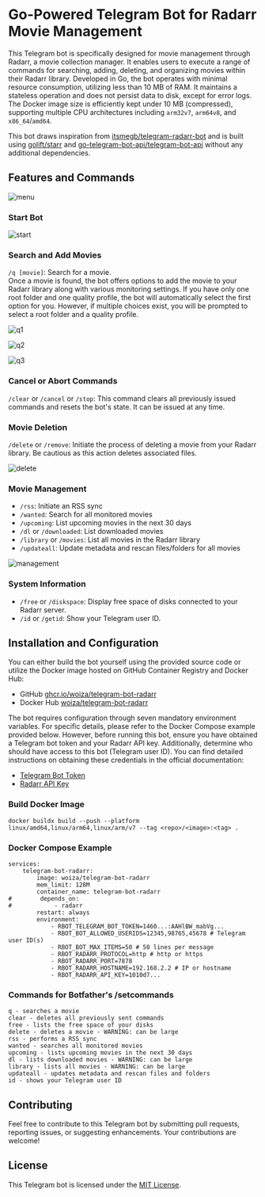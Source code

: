 # Go-Powered Telegram Bot for Radarr Movie Management
This Telegram bot is specifically designed for movie management through Radarr, a movie collection manager. It enables users to execute a range of commands for searching, adding, deleting, and organizing movies within their Radarr library. Developed in Go, the bot operates with minimal resource consumption, utilizing less than 10 MB of RAM. It maintains a stateless operation and does not persist data to disk, except for error logs. The Docker image size is efficiently kept under 10 MB (compressed), supporting multiple CPU architectures including `arm32v7`, `arm64v8`, and `x86_64`/`amd64`.

This bot draws inspiration from [itsmegb/telegram-radarr-bot](https://github.com/itsmegb/telegram-radarr-bot/) and is built using [golift/starr](https://github.com/golift/starr/) and [go-telegram-bot-api/telegram-bot-api](https://github.com/go-telegram-bot-api/telegram-bot-api/) without any additional dependencies.

## Features and Commands

![menu](screenshots/menu.jpg?raw=true "menu")

### Start Bot
![start](screenshots/start.png?raw=true "search movie")

### Search and Add Movies
``/q [movie]``: Search for a movie.\
Once a movie is found, the bot offers options to add the movie to your Radarr library along with various monitoring settings. If you have only one root folder and one quality profile, the bot will automatically select the first option for you. However, if multiple choices exist, you will be prompted to select a root folder and a quality profile.

![q1](screenshots/q1.png?raw=true "search movie")

![q2](screenshots/q2.png?raw=true "search movie")

![q3](screenshots/q3.png?raw=true "search movie")
`
`
### Cancel or Abort Commands
``/clear`` or ``/cancel`` or ``/stop``: 
This command clears all previously issued commands and resets the bot's state. It can be issued at any time.

### Movie Deletion
``/delete`` or ``/remove``: Initiate the process of deleting a movie from your Radarr library. Be cautious as this action deletes associated files.

![delete](screenshots/delete.png?raw=true "search movie")

### Movie Management
- ``/rss``: Initiate an RSS sync
- ``/wanted``: Search for all monitored movies
- ``/upcoming``: List upcoming movies in the next 30 days
- ``/dl`` or ``/downloaded``: List downloaded movies
- ``/library`` or ``/movies``: List all movies in the Radarr library
- ``/updateall``: Update metadata and rescan files/folders for all movies

![management](screenshots/management.png?raw=true "movie management")

### System Information
- ``/free`` or ``/diskspace``: Display free space of disks connected to your Radarr server.
- ``/id`` or ``/getid``: Show your Telegram user ID.


## Installation and Configuration
You can either build the bot yourself using the provided source code or utilize the Docker image hosted on GitHub Container Registry and Docker Hub:
- GitHub [ghcr.io/woiza/telegram-bot-radarr](https://github.com/woiza/telegram-bot-radarr/pkgs/container/telegram-bot-radarr)
- Docker Hub [woiza/telegram-bot-radarr](https://hub.docker.com/repository/docker/woiza/telegram-bot-radarr/)

The bot requires configuration through seven mandatory environment variables. For specific details, please refer to the Docker Compose example provided below. However, before running this bot, ensure you have obtained a Telegram bot token and your Radarr API key. Additionally, determine who should have access to this bot (Telegram user ID). You can find detailed instructions on obtaining these credentials in the official documentation:
- [Telegram Bot Token](https://core.telegram.org/bots/tutorial/)
- [Radarr API Key](https://wiki.servarr.com/en/radarr/settings#security/)



### Build Docker Image
```
docker buildx build --push --platform linux/amd64,linux/arm64,linux/arm/v7 --tag <repo>/<image>:<tag> .
```


### Docker Compose Example
```
services:
    telegram-bot-radarr:
        image: woiza/telegram-bot-radarr
        mem_limit: 128M
        container_name: telegram-bot-radarr
#        depends_on:
#            - radarr
        restart: always
        environment:
            - RBOT_TELEGRAM_BOT_TOKEN=1460...:AAHlBW_mabVg...
            - RBOT_BOT_ALLOWED_USERIDS=12345,98765,45678 # Telegram user ID(s)
            - RBOT_BOT_MAX_ITEMS=50 # 50 lines per message
            - RBOT_RADARR_PROTOCOL=http # http or https
            - RBOT_RADARR_PORT=7878
            - RBOT_RADARR_HOSTNAME=192.168.2.2 # IP or hostname
            - RBOT_RADARR_API_KEY=1010d7...
```
### Commands for Botfather's /setcommands

```
q - searches a movie 
clear - deletes all previously sent commands
free - lists the free space of your disks
delete - deletes a movie - WARNING: can be large
rss - performs a RSS sync
wanted - searches all monitored movies
upcoming - lists upcoming movies in the next 30 days
dl - lists downloaded movies - WARNING: can be large
library - lists all movies - WARNING: can be large
updateall - updates metadata and rescan files and folders
id - shows your Telegram user ID
```

## Contributing
Feel free to contribute to this Telegram bot by submitting pull requests, reporting issues, or suggesting enhancements. Your contributions are welcome!

## License
This Telegram bot is licensed under the [MIT License](https://opensource.org/license/mit/).